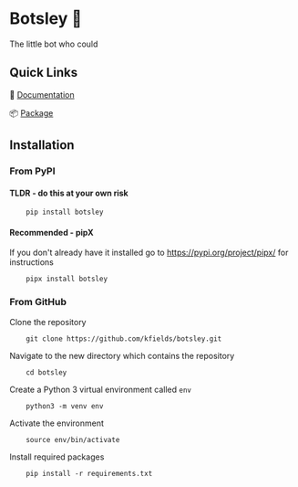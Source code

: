 # Botsley :robot:

The little bot who could

## Quick Links

:notebook: [Documentation](https://botsley.readthedocs.io/en/latest/)

:package: [Package](https://pypi.org/project/botsley/)

## Installation

### From PyPI

#### TLDR - do this at your own risk

        pip install botsley

#### Recommended - pipX

If you don't already have it installed go to https://pypi.org/project/pipx/ for instructions

        pipx install botsley

### From GitHub

Clone the repository

        git clone https://github.com/kfields/botsley.git
        
Navigate to the new directory which contains the repository

        cd botsley

Create a Python 3 virtual environment called `env`

        python3 -m venv env
        
Activate the environment

        source env/bin/activate
        
Install required packages

        pip install -r requirements.txt

